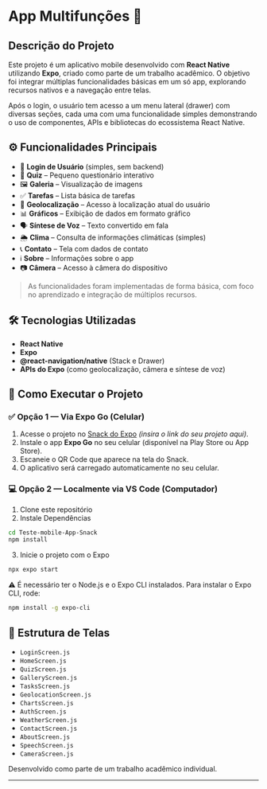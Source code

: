 # App Multifunções 📱

## Descrição do Projeto

Este projeto é um aplicativo mobile desenvolvido com **React Native** utilizando **Expo**, criado como parte de um trabalho acadêmico. O objetivo foi integrar múltiplas funcionalidades básicas em um só app, explorando recursos nativos e a navegação entre telas.

Após o login, o usuário tem acesso a um menu lateral (drawer) com diversas seções, cada uma com uma funcionalidade simples demonstrando o uso de componentes, APIs e bibliotecas do ecossistema React Native.

## ⚙️ Funcionalidades Principais

- 🔐 **Login de Usuário** (simples, sem backend)
- 🧠 **Quiz** – Pequeno questionário interativo
- 🖼️ **Galeria** – Visualização de imagens
- ✅ **Tarefas** – Lista básica de tarefas
- 📍 **Geolocalização** – Acesso à localização atual do usuário
- 📊 **Gráficos** – Exibição de dados em formato gráfico
- 🗣️ **Síntese de Voz** – Texto convertido em fala
- 🌦️ **Clima** – Consulta de informações climáticas (simples)
- 📞 **Contato** – Tela com dados de contato
- ℹ️ **Sobre** – Informações sobre o app
- 📷 **Câmera** – Acesso à câmera do dispositivo

> As funcionalidades foram implementadas de forma básica, com foco no aprendizado e integração de múltiplos recursos.

## 🛠️ Tecnologias Utilizadas

- **React Native**
- **Expo**
- **@react-navigation/native** (Stack e Drawer)
- **APIs do Expo** (como geolocalização, câmera e síntese de voz)

## 🚀 Como Executar o Projeto

### ✅ Opção 1 — Via Expo Go (Celular)

1. Acesse o projeto no [Snack do Expo](https://snack.expo.dev) *(insira o link do seu projeto aqui)*.
2. Instale o app **Expo Go** no seu celular (disponível na Play Store ou App Store).
3. Escaneie o QR Code que aparece na tela do Snack.
4. O aplicativo será carregado automaticamente no seu celular.

### 💻 Opção 2 — Localmente via VS Code (Computador)

1. Clone este repositório
2. Instale Dependências
```bash
cd Teste-mobile-App-Snack
npm install
```
3. Inicie o projeto com o Expo
```bash
npx expo start
```

⚠️ É necessário ter o Node.js e o Expo CLI instalados. Para instalar o Expo CLI, rode:
```bash
npm install -g expo-cli
```


## 📁 Estrutura de Telas

- `LoginScreen.js`
- `HomeScreen.js`
- `QuizScreen.js`
- `GalleryScreen.js`
- `TasksScreen.js`
- `GeolocationScreen.js`
- `ChartsScreen.js`
- `AuthScreen.js`
- `WeatherScreen.js`
- `ContactScreen.js`
- `AboutScreen.js`
- `SpeechScreen.js`
- `CameraScreen.js`

Desenvolvido como parte de um trabalho acadêmico individual.

---

